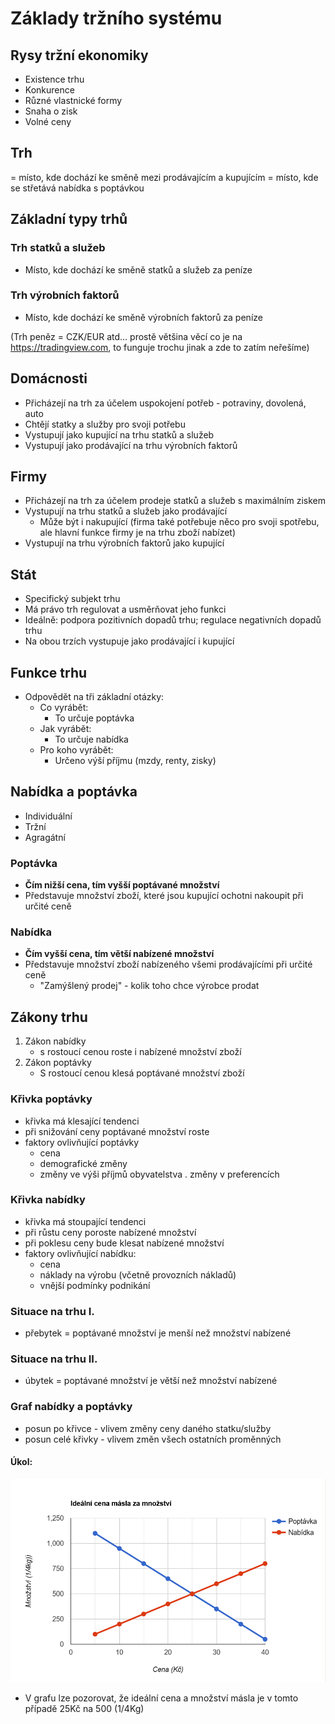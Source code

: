 # Základy tržního systému

## Rysy tržní ekonomiky

- Existence trhu
- Konkurence
- Různé vlastnické formy
- Snaha o zisk
- Volné ceny

## Trh

= místo, kde dochází ke směně mezi prodávajícím a kupujícím
= místo, kde se střetává nabídka s poptávkou

## Základní typy trhů

### Trh statků a služeb

- Místo, kde dochází ke směně statků a služeb za peníze

### Trh výrobních faktorů

- Místo, kde dochází ke směně výrobních faktorů za peníze

(Trh peněz = CZK/EUR atd... prostě většina věcí co je na https://tradingview.com, to funguje trochu jinak a zde to zatím neřešíme)

## Domácnosti

- Přicházejí na trh za účelem uspokojení potřeb - potraviny, dovolená, auto
- Chtějí statky a služby pro svoji potřebu
- Vystupují jako kupující na trhu statků a služeb
- Vystupují jako prodávající na trhu výrobních faktorů

## Firmy

- Přicházejí na trh za účelem prodeje statků a služeb s maximálním ziskem
- Vystupují na trhu statků a služeb jako prodávající
  - Může být i nakupující (firma také potřebuje něco pro svoji spotřebu, ale hlavní funkce firmy je na trhu zboží nabízet)
- Vystupují na trhu výrobních faktorů jako kupující

## Stát

- Specifický subjekt trhu
- Má právo trh regulovat a usměrňovat jeho funkci
- Ideálně: podpora pozitivních dopadů trhu; regulace negativních dopadů trhu
- Na obou trzích vystupuje jako prodávající i kupující

## Funkce trhu

- Odpovědět na tři základní otázky:
  - Co vyrábět:
    - To určuje poptávka
  - Jak vyrábět:
    - To určuje nabídka
  - Pro koho vyrábět:
    - Určeno výší příjmu (mzdy, renty, zisky)

## Nabídka a poptávka

- Individuální
- Tržní
- Agragátní

### Poptávka

- **Čím nižší cena, tím vyšší poptávané množství**
- Představuje množství zboží, které jsou kupující ochotni nakoupit při určité ceně

### Nabídka

- **Čím vyšší cena, tím větší nabízené množství**
- Představuje množství zboží nabízeného všemi prodávajícími při určité ceně
  - "Zamýšlený prodej" - kolik toho chce výrobce prodat

## Zákony trhu

1. Zákon nabídky
   - s rostoucí cenou roste i nabízené množství zboží
2. Zákon poptávky
   - S rostoucí cenou klesá poptávané množství zboží

### Křivka poptávky

- křivka má klesající tendenci
- při snižování ceny poptávané množství roste
- faktory ovlivňující poptávky
  - cena
  - demografické změny
  - změny ve výši příjmů obyvatelstva
    . změny v preferencích

### Křivka nabídky

- křivka má stoupající tendenci
- při růstu ceny poroste nabízené množství
- při poklesu ceny bude klesat nabízené množství
- faktory ovlivňující nabídku:
  - cena
  - náklady na výrobu (včetně provozních nákladů)
  - vnější podmínky podnikání

### Situace na trhu I.

- přebytek = poptávané množství je menší než množství nabízené

### Situace na trhu II.

- úbytek = poptávané množství je větší než množství nabízené

### Graf nabídky a poptávky

- posun po křivce - vlivem změny ceny daného statku/služby
- posun celé křivky - vlivem změn všech ostatních proměnných

#### Úkol:

![Alt text](image.png)

- V grafu lze pozorovat, že ideální cena a množství másla je v tomto případě 25Kč na 500 (1/4Kg)
